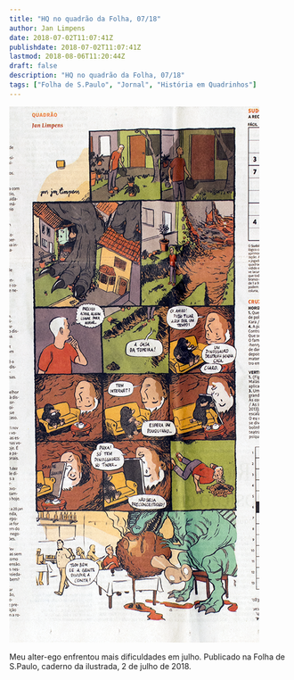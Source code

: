 ```yaml
---
title: "HQ no quadrão da Folha, 07/18"
author: Jan Limpens
date: 2018-07-02T11:07:41Z
publishdate: 2018-07-02T11:07:41Z
lastmod: 2018-08-06T11:20:44Z
draft: false
description: "HQ no quadrão da Folha, 07/18"
tags: ["Folha de S.Paulo", "Jornal", "História em Quadrinhos"]
---
```


![](HQ-Date-com-dinossauro-impresso-web.png)

Meu alter-ego enfrentou mais dificuldades em julho. Publicado na Folha de S.Paulo, caderno da ilustrada, 2 de julho de 2018.
